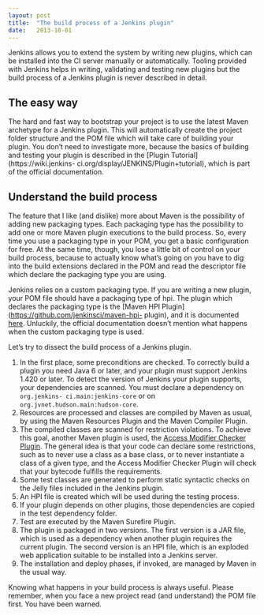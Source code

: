 ```yaml
---
layout: post
title:  "The build process of a Jenkins plugin"
date:   2013-10-01
---
```


Jenkins allows you to extend the system by writing new plugins, which can be
installed into the CI server manually or automatically. Tooling provided with
Jenkins helps in writing, validating and testing new plugins but the build
process of a Jenkins plugin is never described in detail.

## The easy way

The hard and fast way to bootstrap your project is to use the latest Maven
archetype for a Jenkins plugin. This will automatically create the project
folder structure and the POM file which will take care of building your plugin.
You don’t need to investigate more, because the basics of building and testing
your plugin is described in the [Plugin Tutorial](https://wiki.jenkins-
ci.org/display/JENKINS/Plugin+tutorial), which is part of the official
documentation.

## Understand the build process

The feature that I like (and dislike) more about Maven is the possibility of
adding new packaging types. Each packaging type has the possibility to add one
or more Maven plugin executions to the build process. So, every time you use a
packaging type in your POM, you get a basic configuration for free. At the same
time, though, you lose a little bit of control on your build process, because to
actually know what’s going on you have to dig into the build extensions declared
in the POM and read the descriptor file which declare the packaging type you are
using.

Jenkins relies on a custom packaging type. If you are writing a new plugin, your
POM file should have a packaging type of hpi. The plugin which declares the
packaging type is the [Maven HPI Plugin](https://github.com/jenkinsci/maven-hpi-
plugin), and it is documented [here](http://jenkins-ci.org/maven-hpi-plugin/).
Unluckily, the official documentation doesn’t mention what happens when the
custom packaging type is used.

Let’s try to dissect the build process of a Jenkins plugin.

1. In the first place, some preconditions are checked. To correctly build a
   plugin you need Java 6 or later, and your plugin must support Jenkins 1.420
   or later. To detect the version of Jenkins your plugin supports, your
   dependencies are scanned. You must declare a dependency on `org.jenkins-
   ci.main:jenkins-core` or on `org.jvnet.hudson.main:hudson-core`.
1. Resources are processed and classes are compiled by Maven as usual, by using
   the Maven Resources Plugin and the Maven Compiler Plugin.
1. The compiled classes are scanned for restriction violations. To achieve this
   goal, another Maven plugin is used, the [Access Modifier Checker
   Plugin](https://github.com/kohsuke/access-modifier). The general idea is that
   your code can declare some restrictions, such as to never use a class as a
   base class, or to never instantiate a class of a given type, and the Access
   Modifier Checker Plugin will check that your bytecode fulfills the
   requirements.
1. Some test classes are generated to perform static syntactic checks on the
   Jelly files included in the Jenkins plugin.
1. An HPI file is created which will be used during the testing process.
1. If your plugin depends on other plugins, those dependencies are copied in the
   test dependency folder.
1. Test are executed by the Maven Surefire Plugin.
1. The plugin is packaged in two versions. The first version is a JAR file,
   which is used as a dependency when another plugin requires the current
   plugin. The second version is an HPI file, which is an exploded web
   application suitable to be installed into a Jenkins server.
1. The installation and deploy phases, if invoked, are managed by Maven in the
   usual way.

Knowing what happens in your build process is always useful. Please remember,
when you face a new project read (and understand) the POM file first. You have
been warned.

